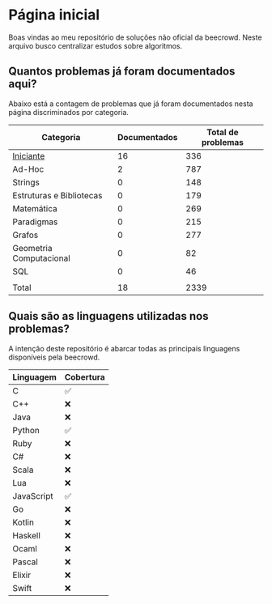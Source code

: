 # Página inicial

Boas vindas ao meu repositório de soluções não oficial da beecrowd. Neste arquivo busco centralizar estudos sobre algoritmos.

## Quantos problemas já foram documentados aqui?

Abaixo está a contagem de problemas que já foram documentados nesta página discriminados por categoria.

| Categoria | Documentados | Total de problemas |
| -- | -- | -- |
| [Iniciante](./Desafios/Iniciante/README.md) | 16 | 336 |
| Ad-Hoc | 2 | 787 |
| Strings | 0 | 148 |
| Estruturas e Bibliotecas | 0 | 179 |
| Matemática | 0 | 269 |
| Paradigmas| 0 | 215 |
| Grafos | 0 | 277 |
| Geometria Computacional | 0 | 82 |
| SQL | 0 | 46 |
| | | |
| Total | 18 | 2339 |


## Quais são as linguagens utilizadas nos problemas?

A intenção deste repositório é abarcar todas as principais linguagens disponíveis pela beecrowd.

| Linguagem  | Cobertura |
| -- | -- |
| C | ✅ |
| C++ | ❌ |
| Java | ❌ |
| Python | ✅ |
| Ruby | ❌ |
| C# | ❌ |
| Scala | ❌ |
| Lua | ❌ |
| JavaScript | ✅ |
| Go | ❌ |
| Kotlin | ❌ |
| Haskell | ❌ |
| Ocaml | ❌ |
| Pascal| ❌ |
| Elixir | ❌ |
| Swift | ❌ |